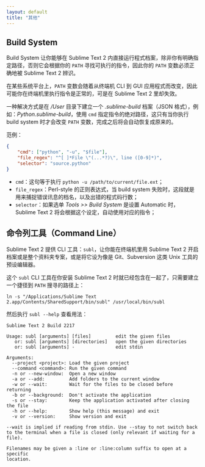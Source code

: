 ```yaml
---
layout: default
title: "其他"
---
```

## <span id="build-system">Build System</span>

Build System 让你能够在 Sublime Text 2 内直接运行程式档案，除非你有明确指定路径，否则它会根据你的 `PATH` 寻找可执行的指令，因此你的 `PATH` 变数必须正确地被 Sublime Text 2 辨识。

在某些系统平台上，`PATH` 变数会随着从终端机 CLI 到 GUI 应用程式而改变，因此可能你在终端机里执行指令是正常的，可是在 Sublime Text 2 里却失效。

一种解决方式是在 _/User_ 目录下建立一个 _.sublime-build_ 档案（JSON 格式），例如：_Python.sublime-build_，使用 `cmd` 指定指令的绝对路径，这只有当你执行 build system 时才会改变 `PATH` 变数，完成之后将会自动恢复成原来的。

范例：

``` json
{
    "cmd": ["python", "-u", "$file"],
    "file_regex": "^[ ]*File \"(...*?)\", line ([0-9]*)",
    "selector": "source.python"
}
```

* `cmd`：这句等于执行 `python -u /path/to/current/file.ext`；
* `file_regex`：Perl-style 的正则表达式，当 build system 失败时，这段就是用来捕捉错误讯息的档名，以及出错的程式码行数；
* `selector`：如果选单 _Tools >> Build System_ 是设置 Automatic 时，Sublime Text 2 将会根据这个设定，自动使用对应的指令；

## <span id="command-line">命令列工具（Command Line）</span>

Sublime Text 2 提供 CLI 工具：`subl`，让你能在终端机里用 Sublime Text 2 开启档案或是整个资料夹专案，或是将它设为像是 Git、Subversion 这类 Unix 工具的预设编辑器。

这个 `subl` CLI 工具在你安装 Sublime Text 2 时就已经包含在一起了，只需要建立一个捷径到 `PATH` 搜寻的路径上：

    ln -s "/Applications/Sublime Text 2.app/Contents/SharedSupport/bin/subl" /usr/local/bin/subl

然后执行 `subl --help` 查看用法：

```
Sublime Text 2 Build 2217

Usage: subl [arguments] [files]         edit the given files
   or: subl [arguments] [directories]   open the given directories
   or: subl [arguments] -               edit stdin

Arguments:
  --project <project>: Load the given project
  --command <command>: Run the given command
  -n or --new-window:  Open a new window
  -a or --add:         Add folders to the current window
  -w or --wait:        Wait for the files to be closed before returning
  -b or --background:  Don't activate the application
  -s or --stay:        Keep the application activated after closing the file
  -h or --help:        Show help (this message) and exit
  -v or --version:     Show version and exit

--wait is implied if reading from stdin. Use --stay to not switch back
to the terminal when a file is closed (only relevant if waiting for a file).

Filenames may be given a :line or :line:column suffix to open at a specific
location.
```
